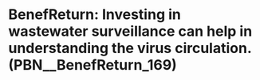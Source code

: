 # BenefReturn: __Investing in wastewater surveillance can help in understanding the virus circulation.__ (PBN__BenefReturn_169)

